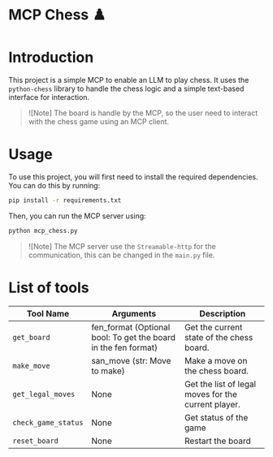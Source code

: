 # MCP Chess ♟️

# Introduction

This project is a simple MCP to enable an LLM to play chess. It uses the `python-chess` library to handle the chess logic and a simple text-based interface for interaction.

> ![Note]
> The board is handle by the MCP, so the user need to interact with the chess game using an MCP client.

# Usage

To use this project, you will first need to install the required dependencies. You can do this by running:

```bash
pip install -r requirements.txt
```

Then, you can run the MCP server using:

```bash
python mcp_chess.py
```

> ![Note]
> The MCP server use the `Streamable-http` for the communication, this can be changed in the `main.py` file.

# List of tools

| Tool Name | Arguments | Description |
| --- | --- | --- |
| `get_board` | fen_format (Optional bool: To get the board in the fen format) | Get the current state of the chess board. |
| `make_move` | san_move (str: Move to make) | Make a move on the chess board. |
| `get_legal_moves` | None | Get the list of legal moves for the current player. |
| `check_game_status` | None | Get status of the game |
| `reset_board` | None | Restart the board |